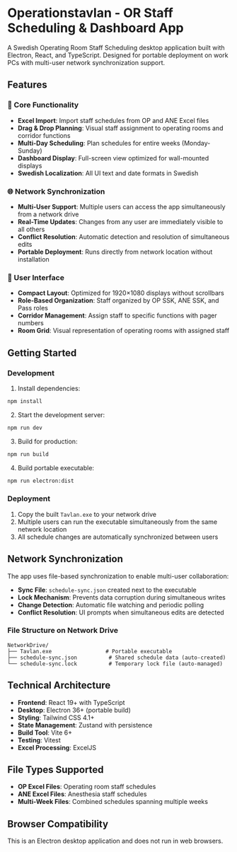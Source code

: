 # Operationstavlan - OR Staff Scheduling & Dashboard App

A Swedish Operating Room Staff Scheduling desktop application built with Electron, React, and TypeScript. Designed for portable deployment on work PCs with multi-user network synchronization support.

## Features

### 🏥 Core Functionality
- **Excel Import**: Import staff schedules from OP and ANE Excel files
- **Drag & Drop Planning**: Visual staff assignment to operating rooms and corridor functions
- **Multi-Day Scheduling**: Plan schedules for entire weeks (Monday-Sunday)
- **Dashboard Display**: Full-screen view optimized for wall-mounted displays
- **Swedish Localization**: All UI text and date formats in Swedish

### 🌐 Network Synchronization
- **Multi-User Support**: Multiple users can access the app simultaneously from a network drive
- **Real-Time Updates**: Changes from any user are immediately visible to all others
- **Conflict Resolution**: Automatic detection and resolution of simultaneous edits
- **Portable Deployment**: Runs directly from network location without installation

### 🎯 User Interface
- **Compact Layout**: Optimized for 1920×1080 displays without scrollbars
- **Role-Based Organization**: Staff organized by OP SSK, ANE SSK, and Pass roles
- **Corridor Management**: Assign staff to specific functions with pager numbers
- **Room Grid**: Visual representation of operating rooms with assigned staff

## Getting Started

### Development

1. Install dependencies:
```bash
npm install
```

2. Start the development server:
```bash
npm run dev
```

3. Build for production:
```bash
npm run build
```

4. Build portable executable:
```bash
npm run electron:dist
```

### Deployment

1. Copy the built `Tavlan.exe` to your network drive
2. Multiple users can run the executable simultaneously from the same network location
3. All schedule changes are automatically synchronized between users

## Network Synchronization

The app uses file-based synchronization to enable multi-user collaboration:

- **Sync File**: `schedule-sync.json` created next to the executable
- **Lock Mechanism**: Prevents data corruption during simultaneous writes
- **Change Detection**: Automatic file watching and periodic polling
- **Conflict Resolution**: UI prompts when simultaneous edits are detected

### File Structure on Network Drive
```
NetworkDrive/
├── Tavlan.exe                 # Portable executable
├── schedule-sync.json          # Shared schedule data (auto-created)
└── schedule-sync.lock          # Temporary lock file (auto-managed)
```

## Technical Architecture

- **Frontend**: React 19+ with TypeScript
- **Desktop**: Electron 36+ (portable build)
- **Styling**: Tailwind CSS 4.1+
- **State Management**: Zustand with persistence
- **Build Tool**: Vite 6+
- **Testing**: Vitest
- **Excel Processing**: ExcelJS

## File Types Supported

- **OP Excel Files**: Operating room staff schedules
- **ANE Excel Files**: Anesthesia staff schedules
- **Multi-Week Files**: Combined schedules spanning multiple weeks

## Browser Compatibility

This is an Electron desktop application and does not run in web browsers.
